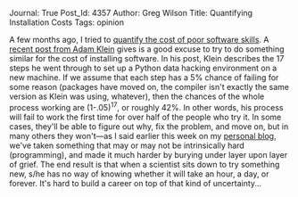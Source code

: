 Journal: True
Post_Id: 4357
Author: Greg Wilson
Title: Quantifying Installation Costs
Tags: opinion

<p>A few months ago, I tried to <a href="{{root_path}}/blog/2011/06/doing-the-math.html">quantify the cost of poor software skills</a>. A <a href="http://blog.adamdklein.com/?p=416">recent post from Adam Klein</a> gives is a good excuse to try to do something similar for the cost of installing software. In his post, Klein describes the 17 steps he went through to set up a Python data hacking environment on a new machine. If we assume that each step has a 5% chance of failing for some reason (packages have moved on, the compiler isn't exactly the same version as Klein was using, whatever), then the chances of the whole process working are (1-.05)<sup>17</sup>, or roughly 42%. In other words, his process will fail to work the first time for over half of the people who try it. In some cases, they'll be able to figure out why, fix the problem, and move on, but in many others they won't&mdash;as I said earlier this week on my <a href="http://third-bit.com/blog/archives/4352.html">personal blog</a>, we've taken something that may or may not be intrinsically hard (programming), and made it much harder by burying under layer upon layer of grief. The end result is that when a scientist sits down to try something new, s/he has no way of knowing whether it will take an hour, a day, or forever. It's hard to build a career on top of that kind of uncertainty...</p>

